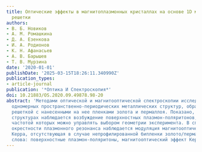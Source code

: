 ```yaml
---
title: Оптические эффекты в магнитоплазмонных кристаллах на основе 1D металл-диэлектрической
  решетки
authors:
- В. Б. Новиков
- А. М. Ромашкина
- Д. А. Езенкова
- И. A. Родионов
- К. Н. Афанасьев
- А. В. Барышев
- Т. В. Мурзина
date: '2020-01-01'
publishDate: '2025-03-15T18:26:11.340990Z'
publication_types:
- article-journal
publication: '*Оптика И Спектроскопия*'
doi: 10.21883/OS.2020.09.49878.98-20
abstract: 'Методами оптической и магнитооптической спектроскопии исследованы свойства
  одномерных пространственно-периодических металлических структур, образованных диэлектрической
  решеткой с нанесенными на нее пленками золота и пермаллоя. Показано, что в таких
  структурах наблюдается возбуждение поверхностных плазмон-поляритонов, резонансной
  частотой которых можно управлять выбором геометрии эксперимента. В спектральной
  окрестности плазмонного резонанса наблюдается модуляция магнитооптического эффекта
  Керра, отсутствующая в случае непрофилированной бипленки золото/пермаллой. Ключевые
  слова: поверхностные плазмон-поляритоны, магнитооптический эффект Керра.'
---
```

